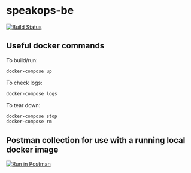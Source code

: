 # speakops-be
[![Build Status](https://travis-ci.org/wordshaker/speakops-be.svg?branch=master)](https://travis-ci.org/wordshaker/speakops-be)

Useful docker commands
----------------------
To build/run:
```bash
docker-compose up
```
To check logs:
```bash
docker-compose logs
```
To tear down:
```bash
docker-compose stop
docker-compose rm
```

Postman collection for use with a running local docker image
------------------------------------------------------------
[![Run in Postman](https://run.pstmn.io/button.svg)](https://app.getpostman.com/run-collection/9615b79e8be22a762c81)